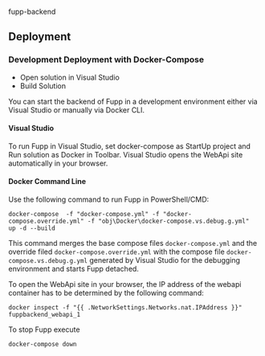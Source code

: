 fupp-backend

## Deployment

### Development Deployment with Docker-Compose

- Open solution in Visual Studio
- Build Solution

You can start the backend of Fupp in a development environment either via Visual Studio or manually via Docker CLI.

#### Visual Studio

To run Fupp in Visual Studio, set docker-compose as StartUp project and Run solution as Docker in Toolbar. Visual Studio opens the WebApi site automatically in your browser.

#### Docker Command Line
Use the following command to run Fupp in PowerShell/CMD:

    docker-compose  -f "docker-compose.yml" -f "docker-compose.override.yml" -f "obj\Docker\docker-compose.vs.debug.g.yml"  up -d --build

This command merges the base compose files `docker-compose.yml` and the override filed `docker-compose.override.yml` with the compose file `docker-compose.vs.debug.g.yml` generated by Visual Studio for the debugging environment and starts Fupp detached.

To open the WebApi site in your browser, the IP address of the webapi container has to be determined by the following command:

    docker inspect -f "{{ .NetworkSettings.Networks.nat.IPAddress }}" fuppbackend_webapi_1


To stop Fupp execute

    docker-compose down